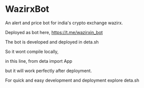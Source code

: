 # WazirxBot
An alert and price bot for india's crypto exchange wazirx.

Deployed as bot here,
https://t.me/wazirxin_bot

The bot is developed and deployed in deta.sh

So it wont compile locally, 

in this line,
from deta import App

but it will work perfectly after deployment.

For quick and easy development and deployment explore deta.sh 
